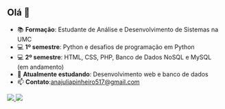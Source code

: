 
## Olá 👋

- 📚 **Formação**: Estudante de Análise e Desenvolvimento de Sistemas na UMC  
- 💻 **1º semestre**: Python e desafios de programação em Python  
- 💻 **2º semestre**: HTML, CSS, PHP, Banco de Dados NoSQL e MySQL (em andamento)  
- 🌱 **Atualmente estudando**: Desenvolvimento web e banco de dados  
- 📫 **Contato**:anajuliapinheiro517@gmail.com  

<a href="mailto:anajuliapinheiro517@gmail.com">
  <img src="https://img.shields.io/badge/-Gmail-%23333?style=for-the-badge&logo=gmail&logoColor=white" target="_blank">
</a>
<a href="https://www.linkedin.com/in/ana-julia-pinheiro-da-silva-2a5047300" target="_blank">
  <img src="https://img.shields.io/badge/-LinkedIn-%230077B5?style=for-the-badge&logo=linkedin&logoColor=white" target="_blank">
</a>
